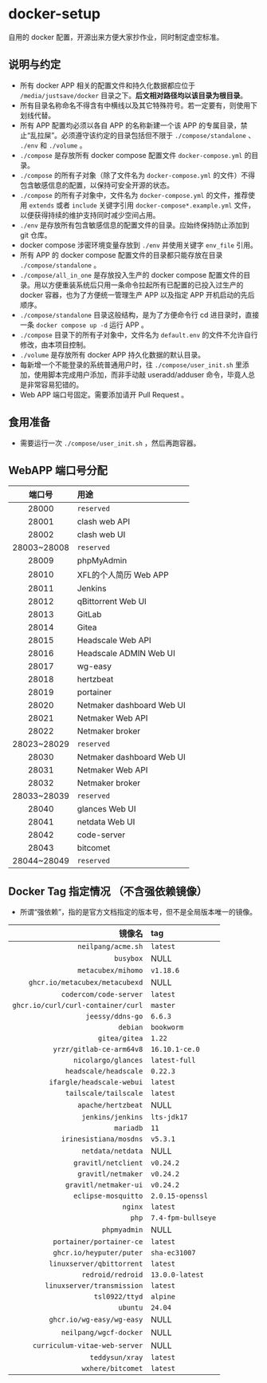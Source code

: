 # docker-setup

自用的 docker 配置，开源出来方便大家抄作业，同时制定虚空标准。  

## 说明与约定

- 所有 docker APP 相关的配置文件和持久化数据都应位于 `/media/justsave/docker` 目录之下。**后文相对路径均以该目录为根目录**。  
- 所有目录名称命名不得含有中横线以及其它特殊符号。若一定要有，则使用下划线代替。  
- 所有 APP 配置均必须以各自 APP 的名称新建一个该 APP 的专属目录，禁止“乱拉屎”。必须遵守该约定的目录包括但不限于 `./compose/standalone` 、 `./env` 和 `./volume` 。  
- `./compose` 是存放所有 docker compose 配置文件 `docker-compose.yml` 的目录。  
- `./compose` 的所有子对象（除了文件名为 `docker-compose.yml` 的文件）不得包含敏感信息的配置，以保持可安全开源的状态。  
- `./compose` 的所有子对象中，文件名为 `docker-compose.yml` 的文件，推荐使用 `extends` 或者 `include` 关键字引用 `docker-compose*.example.yml` 文件，以便获得持续的维护支持同时减少空间占用。  
- `./env` 是存放所有包含敏感信息的配置文件的目录。应始终保持防止添加到 git 仓库。  
- docker compose 涉密环境变量存放到 `./env` 并使用关键字 `env_file` 引用。  
- 所有 APP 的 docker compose 配置文件的目录都只能存放在目录 `./compose/standalone` 。
- `./compose/all_in_one` 是存放投入生产的 docker compose 配置文件的目录。用以方便重装系统后只用一条命令拉起所有已配置的已投入过生产的 docker 容器，也为了方便统一管理生产 APP 以及指定 APP 开机启动的先后顺序。  
- `./compose/standalone` 目录这般结构，是为了方便命令行 cd 进目录时，直接一条 `docker compose up -d` 运行 APP 。  
- `./compose` 目录下的所有子对象中，文件名为 `default.env` 的文件不允许自行修改，由本项目控制。  
- `./volume` 是存放所有 docker APP 持久化数据的默认目录。  
- 每新增一个不能登录的系统普通用户时，往 `./compose/user_init.sh` 里添加，使用脚本完成用户添加，而非手动敲 useradd/adduser 命令，毕竟人总是非常容易犯错的。  
- Web APP 端口号固定。需要添加请开 Pull Request 。  

## 食用准备

- 需要运行一次 `./compose/user_init.sh` ，然后再跑容器。

## WebAPP 端口号分配

| 端口号 | 用途 |
|:-:|:-|
|28000|`reserved`|
|28001|clash web API|
|28002|clash web UI|
|28003~28008|`reserved`|
|28009|phpMyAdmin|
|28010|XFL的个人简历 Web APP|
|28011|Jenkins|
|28012|qBittorrent Web UI|
|28013|GitLab|
|28014|Gitea|
|28015|Headscale Web API|
|28016|Headscale ADMIN Web UI|
|28017|wg-easy|
|28018|hertzbeat|
|28019|portainer|
|28020|Netmaker dashboard Web UI|
|28021|Netmaker Web API|
|28022|Netmaker broker|
|28023~28029|`reserved`|
|28030|Netmaker dashboard Web UI|
|28031|Netmaker Web API|
|28032|Netmaker broker|
|28033~28039|`reserved`|
|28040|glances Web UI|
|28041|netdata Web UI|
|28042|code-server|
|28043|bitcomet|
|28044~28049|`reserved`|

## Docker Tag 指定情况 （不含强依赖镜像）  

- 所谓“强依赖”，指的是官方文档指定的版本号，但不是全局版本唯一的镜像。  

| 镜像名 | tag |
|-:|:-|
|`neilpang/acme.sh`|`latest`|
|`busybox`|NULL|
|`metacubex/mihomo`|`v1.18.6`|
|`ghcr.io/metacubex/metacubexd`|NULL|
|`codercom/code-server`|`latest`|
|`ghcr.io/curl/curl-container/curl`|`master`|
|`jeessy/ddns-go`|`6.6.3`|
|`debian`|`bookworm`|
|`gitea/gitea`|`1.22`|
|`yrzr/gitlab-ce-arm64v8`|`16.10.1-ce.0`|
|`nicolargo/glances`|`latest-full`|
|`headscale/headscale`|`0.22.3`|
|`ifargle/headscale-webui`|`latest`|
|`tailscale/tailscale`|`latest`|
|`apache/hertzbeat`|NULL|
|`jenkins/jenkins`|`lts-jdk17`|
|`mariadb`|`11`|
|`irinesistiana/mosdns`|`v5.3.1`|
|`netdata/netdata`|NULL|
|`gravitl/netclient`|`v0.24.2`|
|`gravitl/netmaker`|`v0.24.2`|
|`gravitl/netmaker-ui`|`v0.24.2`|
|`eclipse-mosquitto`|`2.0.15-openssl`|
|`nginx`|`latest`|
|`php`|`7.4-fpm-bullseye`|
|`phpmyadmin`|NULL|
|`portainer/portainer-ce`|`latest`|
|`ghcr.io/heyputer/puter`|`sha-ec31007`|
|`linuxserver/qbittorrent`|`latest`|
|`redroid/redroid`|`13.0.0-latest`|
|`linuxserver/transmission`|`latest`|
|`tsl0922/ttyd`|`alpine`|
|`ubuntu`|`24.04`|
|`ghcr.io/wg-easy/wg-easy`|NULL|
|`neilpang/wgcf-docker`|NULL|
|`curriculum-vitae-web-server`|NULL|
|`teddysun/xray`|`latest`|
|`wxhere/bitcomet`|`latest`|

